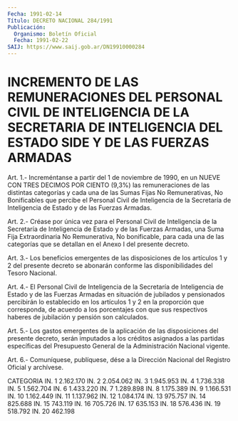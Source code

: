 ```yaml
---
Fecha: 1991-02-14
Título: DECRETO NACIONAL 284/1991
Publicación:
  Organismo: Boletín Oficial
  Fecha: 1991-02-22
SAIJ: https://www.saij.gob.ar/DN19910000284
---
```

# INCREMENTO DE LAS REMUNERACIONES DEL PERSONAL CIVIL DE INTELIGENCIA DE LA SECRETARIA DE INTELIGENCIA DEL ESTADO SIDE Y DE LAS FUERZAS ARMADAS

<a id="1"></a>
Art. 1.- Increméntanse a partir del 1 de noviembre de 1990, en un NUEVE  CON  TRES DECIMOS POR CIENTO (9,3%) las remuneraciones de las  distintas  categorías  y  cada  una  de  las  Sumas  Fijas  No Remunerativas, No  Bonificables  que  percibe  el Personal Civil de Inteligencia de la Secretaría de Inteligencia de  Estado  y  de las Fuerzas Armadas.

<a id="2"></a>
Art.  2.-  Créase  por  única  vez  para  el Personal Civil de Inteligencia de la Secretaría de Inteligencia de  Estado  y  de las Fuerzas  Armadas, una Suma Fija Extraordinaria No Remunerativa,  No bonificable,  para cada una de las categorías que se detallan en el Anexo I del presente decreto.

<a id="3"></a>
Art. 3.- Los beneficios emergentes de las disposiciones de los artículos  1  y  2  del  presente  decreto se abonarán conforme las disponibilidades del Tesoro Nacional.

<a id="4"></a>
Art. 4.- El Personal Civil de Inteligencia de la Secretaría de Inteligencia  de  Estado  y  de las Fuerzas Armadas en situación de jubilados y pensionados percibirán  lo establecido en los artículos 1  y  2  en  la  proporción  que  corresponda,  de  acuerdo  a  los porcentajes  con  que  sus  respectivos  haberes  de  jubilación  y pensión son calculados.

<a id="5"></a>
Art.  5.-  Los  gastos  emergentes  de  la  aplicación  de las disposiciones  del presente decreto, serán imputados a los créditos asignados a las  partidas específicas del Presupuesto General de la Administración Nacional vigente.

<a id="6"></a>
Art. 6.- Comuníquese, publíquese, dése a la Dirección Nacional del Registro Oficial y archívese.

<a id="1"></a>
CATEGORIA  IN.  1              2.162.170  IN.  2              2.054.062  IN.  3              1.945.953  IN.  4              1.736.338  IN.  5              1.562.704  IN.  6              1.433.220  IN.  7              1.289.898  IN.  8              1.175.389  IN.  9              1.166.531  IN. 10              1.162.449  IN. 11              1.137.962  IN. 12              1.084.174  IN. 13                975.757  IN. 14                825.688  IN. 15                743.119  IN. 16                705.726  IN. 17                635.153  IN. 18                576.436  IN. 19                518.792  IN. 20                462.198